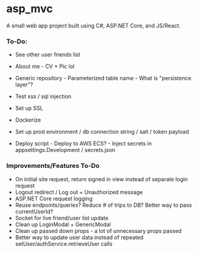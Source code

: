# asp_mvc

A small web app project built using C#, ASP.NET Core, and JS/React.

### **To-Do**:
* See other user friends list

* About me - CV + Pic lol
* Generic repository - Parameterized table name - What is "persistence layer"?

* Test xss / sql injection
* Set up SSL
* Dockerize
* Set up prod environment / db connection string / salt / token payload
* Deploy script - Deploy to AWS ECS? - Inject secrets in appsettings.Development / secrets.json

### **Improvements/Features To-Do**
* On initial site request, return signed in view instead of separate login request
* Logout redirect / Log out + Unauthorized message
* ASP.NET Core request logging
* Reuse endpoints/queries? Reduce # of trips to DB? Better way to pass currentUserId?
* Socket for live friend/user list update
* Clean up LoginModal + GenericModal
* Clean up passed down props - a lot of unnecessary props passed
* Better way to update user data instead of repeated setUser/authService.retrieveUser calls